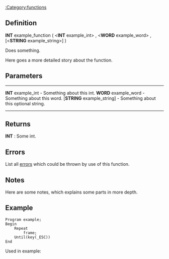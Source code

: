 [:Category:functions](:Category:functions "wikilink")

Definition
----------

**INT** example\_function ( &lt;**INT** example\_int&gt; , &lt;**WORD**
example\_word&gt; , \[&lt;**STRING** example\_string&gt;\] )

Does something.

Here goes a more detailed story about the function.

Parameters
----------

  -------------------------------- -----------------------------------------
  **INT** example\_int             - Something about this int.
  **WORD** example\_word           - Something about this word.
  \[**STRING** example\_string\]   - Something about this optional string.
  -------------------------------- -----------------------------------------

Returns
-------

**INT** : Some int.

Errors
------

List all [errors](error "wikilink") which could be thrown by use of this
function.

Notes
-----

Here are some notes, which explains some parts in more depth.

Example
-------

    Program example;
    Begin
        Repeat
            frame;
        Until(key(_ESC))
    End

Used in example:
